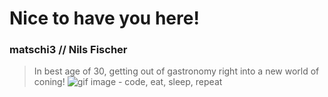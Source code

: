 # Nice to have you here!
### matschi3 // Nils Fischer
> In best age of 30, getting out of gastronomy right into a new world of coning!
![gif image - code, eat, sleep, repeat](https://media.giphy.com/media/USV0ym3bVWQJJmNu3N/giphy.gif)
